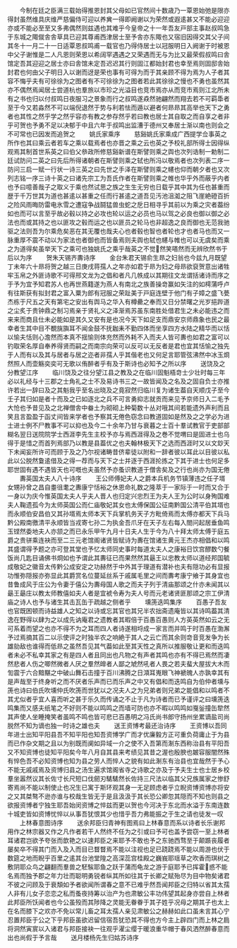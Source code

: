 <!-- { "loadSidebar": true } -->
　　今制在廷之臣满三载始得推恩封其父母如已官然间十数歳乃一覃恩始弛是限亦得封虽然维具庆维严慈偏侍可迎以养兾一得即阙谢以为荣然或遐逺甚又不能必迎迎亦或不能必至至又多弗偶然则兹遇也其难乎今皇帝之十一年吾友戸部主事赵叔鸣急于东城之陬僦舎舎草具已迎其尊甫西津居士至予舎亦东陬也又宿旧因得交其父子间其冬十一月二十一日适覃恩叔鸣甫一载官也乃得侍居士以冠服明日入阙谢于时被恩中父子谢惟是二人凡恩则荣恩以希阔罕遇遇之又荣遇而无与为比又最荣假叔鸣曰舎馆定吾其迎迎之居士亦曰舎馆未定吾迟迟其行则固江都始封君也幸至焉则固邸舎始封君也何由父子明日入以谢而迓是荣也事有可得为而于其亲顾不得为焉为人子者其容不悔乎夫有可徐徐为之图者有不可徐徐为之图者若此其徐徐之慢也不勇也虽然其亦不偶然焉闻居士尝道杭也羣旅以市珍之光溢目也竞市焉亦从而竞市焉则江北所未有之书也归以付叔鸣日夜服习之景象而行之叔鸣遂猋然驰翩然而翔去若不可羁馽者至于今又若淼然不可以端倪退然于势与利若怯而遁以避者何昻昻其高举也天下之勇者也其性之然乎学之然乎容亦有教之参存然乎若曰教也居士其自取之而自享之者非乎可贺也予勇不足以决郁于中且六年于叔鸣出监漕于德州又奉居士渐以南也则会之不可常也已因发而追贺之
　　姚氏家乘序
　　慈谿姚氏家乘成广西提学佥事英之所作也其曰乘云者若车之乘以载焉者也亦晋之乘之云也英之予校礼部所得士因得纵观焉其制首世系英之曰伯父叅政所修慈谿新谱在斯譬则乘之舆也次列诰制一勅制二廷试防问二英之曰先后所得诸朝者在斯譬则乘之轼也所冯以敬焉者也次列表二序一防问三启一赋一行状一诗三英之曰先世之手泽在斯譬则乘之幰也仰而朝夕者也又次列志铭一序三诗十英之曰诸先宗工为吾氏作者在斯譬则乘之帷也华乎外而蔽乎内者也予曰噫善哉子之取义于乘也然试思之族之生生无穷也日载乎其中其为任也甚重而歴于千万世其为道也甚逺以甚重之任而行甚逺之道吾见汚池沮洳之阻飞崖絶磴百折之险风雨晦防雷电氷雪之遭寇争战鬪猛兽虫蛇之戹日相寻乎其前以为乘之灾者葢纷如也而可以言至乎故必毂以持之必攻也轮以运之必员也马以驾之必良也御以御之必法也而或其持之也以匪攻之毂而运之也以匪员之轮马也非超逸之良而御也无范我驰驱之法则吾为尔乘危矣恶在其无覆也哉夫心也者毂也智也者轮也才也者马也而又一脉重厚不震不动以为家法也者御也而皆备焉则夫舆也轼也幰与帷也可以无虞矣而乘之为道得矣虽举天下之乘可也独姚氏之乘乎哉英之不觉然笑嗒然而无辨欣然书于后以为序
　　贺朱天锡齐夀诗序
　　金台朱君天锡俞生昻之妇翁也今兹九月既望丁未年六十昻将贺之越三日庚戌蒋孺人之年亦如君于昻为妇之母昻欲裒贺意出诸牲牢玉帛之外匪诗歌不可得邢文龙为之倡和者凡几帙成以其期往文龙谓括诸诗而序之于予为宜予知君苏人也再世燕籍遂为燕人有南北之族善操竒赢如矢注的如樗蒲呼卢有往斯获有拟封君之富入粟为郎有冠服之荣趾美于戸庭连壁于他门有子嫜之盛飞甍杰栋于尺五之天有第宅之安出有舆马之华入有樽罍之奉而又日分禁曙之光岁挹跸道之尘炙于贵钟鼎之制习焉亲于贤礼义之泽渐焉苏虽东南胜处借君生之未必能违之而来来而商且仕未必能如是其久又安有是也况今天下如足支而鼎安京师鼎象也民之最幸者生其中目不覩旐旟耳不闻金鼓不抚耞耒不勤四体而坐享四方水陆之精华而以恬以愉夫恬则心澹然而本真不揺愉则体充然而外耗不入而夫人皆可夀也如君之富可以钓取荣名厚自奉养得贤而嗣之而南宗向荣可以反可以无反者是君也宜其恬愉之独先于人而有以及其与居者与居之迩者非孺人乎其偕老也又何足言耶管弦沸然中冰玉烱然照人而壶觞奕奕可无歌以侑醉者乎有及于斯诗也必知予之所以序
　　送饶及之分教望江序
　　临川饶及之往分望江县之教及之在临川固魁梧竒士少壮时每三年必以礼经与十三郡之士角礼之士不及易诗书三之一故皆闻及之名及之固自负士亦推许若出一辞曰及之其魁我乎至名出晓及之竟寂然归临川复为诸生葢自天顺戊子至今壬子其归如是者十而及之已如逐北之兵不可言勇抑志就贡而来见予京师日入二毛予大怆也予昔见及之北禅僧舎中畚土为砌砌上种菊数十丛对哦其间若能遗外声利而且笑且言盈盈于函丈间皆来学者也予察其无倦色窃念曰教道固如是然及之之学必为进士进士例不尸教事不可以抑也及今二十余年乃甘与衰暮之士百十羣试教官于吏部部糊名翌日送院院学士西涯李先生主校予亦与焉西涯得及之巻不觉喟曰是固进士也乌得于是惜之而首列焉部乃以教是县葢优之也夫翰林极天下之选而西涯时又以文玅天下未闻妄所许可而顾于及之乃尔视诸畴昔侪辈徒以附和一辞者彼以耳此以目彼以私此以公脱然敻逺借及之得一荐而与天下之士并逐于西涯抡拣之下其于进士也何足多耶世固有遇不遇皆天也可嘅也夫虽然予亦蚤识教道于僧舎矣及之行也尚亦为国无倦
　　夀英国太夫人八十诗序
　　王公师傅妃夫人之爵本兵机务节镇薄违之任子壻女甥孙曾之昌自耋徂耄之夀康宁恬裕之休恩命礼数之隆萃于一家际于一时而又合于一身以为庆今惟英国太夫人乎夫人晋人也归定兴忠烈王为夫人王为公时以身殉国难夫人鞠遗孤今为太师英国公而仁庙敬妃其女也太傅保国公征南黔国公清平伯其壻也而永顺伯安昌伯又其孙壻焉太师本天下兵掌机务天子方毗倚焉而太傅亦都天下兵马黔公殿南徼清平永顺皆当戎寄七孙二为执金吾爪牙在天子左右每入閤问起居垂鱼鸣玉铿然委地夫人亦颔之而已永乐甲午九月十日夫人生于今为八十拜太师太傅于庭五爵之贵骈乘连袂而至二三元老馆阁诸贤皆赋诗为夀在馆诸生黄元王杰亦相倡和以鸣其盛谓得予题之亦可登其堂也予忆太师同史事时每道太夫人之康裕日饮宫醪数勺餐饭尚几匙目诵佛书烱如也予谓此其夀征已而果然然其朂王以忠教太师以道经邦国毓成敬妃之徽音太传黔公成安定之功赫然于中外其于理道有潜补也夫有隠功必有显报功惟弥隠报亦弥显此其爵赏名位蔓延丝系于戚属毛里之间而夀考康宁飨于其身宜也昔鲁成风于庄公为令妻于僖公为夀母国人歌之而夫子列于清庙那颂之什亦未闻其以朂王朂庄以教太师教僖如夫人者是宜裭令寿为夫人号而元老诸贤匪那颂之宗工伊清庙之诗人也予与诸生其击瓦缶于疏越之侧者乎
　　壎箎迭鸣集序
　　百愚子吾友也官既困顿而诗益雄人之知之以诗或忘其官也其兄半农拙斋遗庵皆以其诗鸣葢其清逸在野得以肆为之以成先讷庵君之遗教者其暇倍于百愚百愚则人方英英然如云之无可系着而望之也亦不得不为之耳而四人者诗遂相埒成一家言而并鸣于时百愚在渤澥予过焉摘其百二以示使评之时独半农之响絶于其人之云亡而其余则竒音竞发争为长雄勍敌也谁得而低昻之虽然吾见其气葢如此至其天性之真所以推服敬让更和而迭鸣者未必不私幸其家之有是四人者且同出也凡物之有声者其鸣也亦有不得已焉然而凄然悲者人伤之唧然微者人厌之羣然皥者人鄙之虓然吼者人畏之若夫蜚大屋拔大木而訇震于六合黯黮之中破山舞石击撞于百川沸腾之日澒耳嵬眼飞神褫魄人亦孰幸其有是声哉至于终身听之而不厌者乐声而已而乐声之中又有倡和而迭鸣自为伯仲者壎与箎也诗曰伯氏吹壎仲氏吹箎而世犹以之况夫人之为兄弟者则兄弟之能倡和以鸣者不其尤似者乎宜人喜而听之甚于乐久而传诵之不止于凡为诗者而已予谨评之曰壎箎迭鸣集而又感夫纸笔之不好则不能以鸣鸣之而墙可防也亦不暇以鸣鸣如戛釡撞缶犂然其声使人坐睡掩笑者虽鸣不鸣也皆可悲已百愚明之冯氏尚书郎守扬州坐累谪盐司尚脱然不知为谪也独一时诗之雄也夫
　　送王资博考最还治诗序
　　王资博以吾同年进士出知平阳县吾不知平阳也知吾资博学广而才优廉毅方正可重负荷庸止于为县而已作杂文期之且以为别既而阒如异域一介之使不入吾第而淛东西称治县有平阳吾又不知资博也徒知平阳矣今年八月自其县来考绩见其昔之渥也殷腴也皴容服闇然殊有悴色吾不必知资博也知为县之劳人而悴人之貌有如此淛东有治县也宜哉然于予心不能无戚戚焉及资博归县之汤生遍求馆阁省寺之诗歌之亦及于予夫生士也士居乡校羣坐嚣然议其长佐寸长尺短口伐劒刃騞騞然长佐持三尺法以临其父兄族属家之惨舒寄焉尚不能以制使止也况生已寓于斯环观其身一无足顾虑者乎立睨资博资博亦将安之又其桀骜不逊亦谁与校哉生皆无于是且汲汲于其长恐公卿忽其隠而不知也则县之欲报资博者宁独生耶吾始闵资博之悴兹而更以贺也今河决于东北而水溢于东南连数十城吏皆如资博忧悴以从事吾犹恨其少也惜乎吾力弗能振之于生之请也徒发一叹
　　上林春意图诗序
　　送余邦臣归青神有图焉曰上林春意而系以诗者长乐谢邦用作之林宗器又作之凡作者若干人然终不任为之引或曰予可也盖予尝窃一至上林者耳诸君岂欲予夸张而歆艳之以速邦臣之来耶予不敢也予之东驰西骛至于颠踬丧履者屡矣卒不得其门而入及入而目已瞀瞀焉不能以注视也足已跷跷焉不能以周游也伏于数筵之地而睨乎百里之逺其台池堂隍之高深蕊宫桂殿之巍峩耶瑶草之吹香而琪树之敷阴耶众鸟之翩翻而羣兽之駓騃耶鱼之跃于蒲而龟龙之游于庭耶予已挥霍惑不能名焉而独予郡之年力壮而聪明勇锐者纵其所如往其于长卿之赋殆尽为目中物矣诸君不彼之问顾及于衰頽如予者欲闻所谓春之意不已难乎然吾闻邦臣之归特以省其太孺人非有儿女子恋恋之私而蚤夜持筹以治产为也肃敏公丰功伟望其起身亦尝自上林者此邦臣所饫闻者也今公虽殁而其陟降之灵能无眷眷于其子姓乎况母之期其子也太上在名而膝下之欢亦不免以常儿畜之耳太孺人亲见肃敏公之赫赫如此口虽未言其心宁忍置邦臣于公之下乎邦臣虽欲迟留信宿吾犹恐其不得也方今主上辟四门而上林之扃将洞然寅賔以入诸君与邦臣接袂一往观乎濯尘缨于暖浪重华帽于春风洒然醉春意而出也尚假于予言哉
　　送月楼杨先生归姑苏诗序
